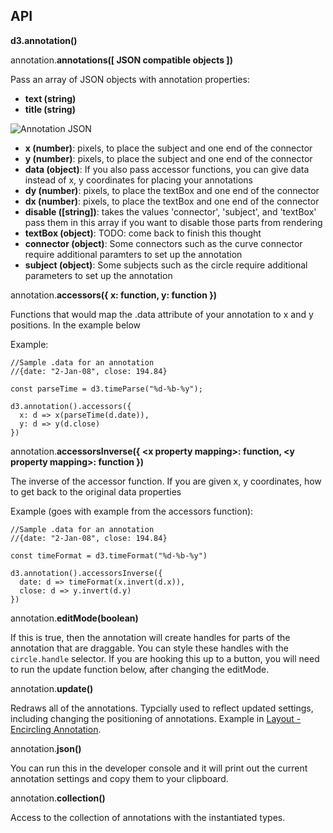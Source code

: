 ## API 

**d3.annotation()**

annotation.**annotations([ JSON compatible objects ])**

Pass an array of JSON objects with annotation properties: 
- **text (string)**
- **title (string)**

![Annotation JSON](img/json.png)

- **x (number)**: pixels, to place the subject and one end of the connector
- **y (number)**: pixels, to place the subject and one end of the connector
- **data (object)**: If you also pass accessor functions, you can give data instead of x, y coordinates for placing your annotations
- **dy (number)**: pixels, to place the textBox and one end of the connector
- **dx (number)**: pixels, to place the textBox and one end of the connector
- **disable ([string])**: takes the values 'connector', 'subject', and 'textBox' pass them in this array if you want to disable those parts from rendering
- **textBox (object)**: TODO: come back to finish this thought
- **connector (object)**: Some connectors such as the curve connector require additional paramters to set up the annotation
- **subject (object)**: Some subjects such as the circle require additional parameters to set up the annotation

annotation.**accessors({ x: function, y: function })**

Functions that would map the .data attribute of your annotation to x and y positions. In the example below 

Example: 
<pre><code>//Sample .data for an annotation 
//{date: "2-Jan-08", close: 194.84}

const parseTime = d3.timeParse("%d-%b-%y");

d3.annotation().accessors({ 
  x: d => x(parseTime(d.date)), 
  y: d => y(d.close)
})
</code></pre>

annotation.**accessorsInverse({ &lt;x property mapping&gt;: function,  &lt;y property mapping&gt;: function })**

The inverse of the accessor function. If you are given x, y coordinates, how to get back to the original data properties 

Example (goes with example from the accessors function): 
<pre><code>//Sample .data for an annotation 
//{date: "2-Jan-08", close: 194.84}

const timeFormat = d3.timeFormat("%d-%b-%y")

d3.annotation().accessorsInverse({ 
  date: d => timeFormat(x.invert(d.x)),
  close: d => y.invert(d.y) 
})
</code></pre>

annotation.**editMode(boolean)**

If this is true, then the annotation will create handles for parts of the annotation that are draggable. You can style these handles with the <code>circle.handle</code> selector. If you are hooking this up to a button, you will need to run the update function below, after changing the editMode.

annotation.**update()**

Redraws all of the annotations. Typcially used to reflect updated settings, including changing the positioning of annotations. Example in [Layout - Encircling Annotation](#encircle).

annotation.**json()**

You can run this in the developer console and it will print out the current annotation settings and copy them to your clipboard.

annotation.**collection()**

Access to the collection of annotations with the instantiated types.

